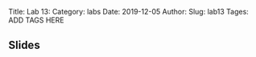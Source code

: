 Title: Lab 13:
Category: labs
Date: 2019-12-05
Author: 
Slug: lab13
Tages: ADD TAGS HERE


## Slides